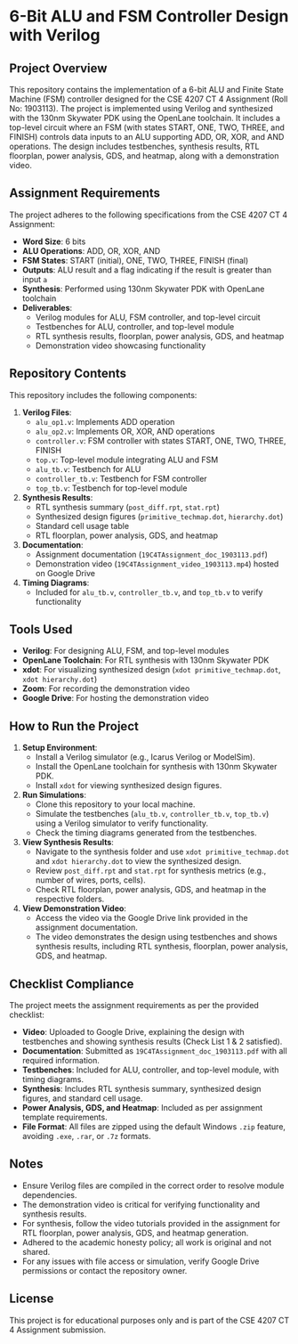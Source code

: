 # 6-Bit ALU and FSM Controller Design with Verilog

## Project Overview
This repository contains the implementation of a 6-bit ALU and Finite State Machine (FSM) controller designed for the CSE 4207 CT 4 Assignment (Roll No: 1903113). The project is implemented using Verilog and synthesized with the 130nm Skywater PDK using the OpenLane toolchain. It includes a top-level circuit where an FSM (with states START, ONE, TWO, THREE, and FINISH) controls data inputs to an ALU supporting ADD, OR, XOR, and AND operations. The design includes testbenches, synthesis results, RTL floorplan, power analysis, GDS, and heatmap, along with a demonstration video.

## Assignment Requirements
The project adheres to the following specifications from the CSE 4207 CT 4 Assignment:
- **Word Size**: 6 bits
- **ALU Operations**: ADD, OR, XOR, AND
- **FSM States**: START (initial), ONE, TWO, THREE, FINISH (final)
- **Outputs**: ALU result and a flag indicating if the result is greater than input `a`
- **Synthesis**: Performed using 130nm Skywater PDK with OpenLane toolchain
- **Deliverables**:
  - Verilog modules for ALU, FSM controller, and top-level circuit
  - Testbenches for ALU, controller, and top-level module
  - RTL synthesis results, floorplan, power analysis, GDS, and heatmap
  - Demonstration video showcasing functionality

## Repository Contents
This repository includes the following components:
1. **Verilog Files**:
   - `alu_op1.v`: Implements ADD operation
   - `alu_op2.v`: Implements OR, XOR, AND operations
   - `controller.v`: FSM controller with states START, ONE, TWO, THREE, FINISH
   - `top.v`: Top-level module integrating ALU and FSM
   - `alu_tb.v`: Testbench for ALU
   - `controller_tb.v`: Testbench for FSM controller
   - `top_tb.v`: Testbench for top-level module
2. **Synthesis Results**:
   - RTL synthesis summary (`post_diff.rpt`, `stat.rpt`)
   - Synthesized design figures (`primitive_techmap.dot`, `hierarchy.dot`)
   - Standard cell usage table
   - RTL floorplan, power analysis, GDS, and heatmap
3. **Documentation**:
   - Assignment documentation (`19C4TAssignment_doc_1903113.pdf`)
   - Demonstration video (`19C4TAssignment_video_1903113.mp4`) hosted on Google Drive
4. **Timing Diagrams**:
   - Included for `alu_tb.v`, `controller_tb.v`, and `top_tb.v` to verify functionality

## Tools Used
- **Verilog**: For designing ALU, FSM, and top-level modules
- **OpenLane Toolchain**: For RTL synthesis with 130nm Skywater PDK
- **xdot**: For visualizing synthesized design (`xdot primitive_techmap.dot`, `xdot hierarchy.dot`)
- **Zoom**: For recording the demonstration video
- **Google Drive**: For hosting the demonstration video

## How to Run the Project
1. **Setup Environment**:
   - Install a Verilog simulator (e.g., Icarus Verilog or ModelSim).
   - Install the OpenLane toolchain for synthesis with 130nm Skywater PDK.
   - Install `xdot` for viewing synthesized design figures.
2. **Run Simulations**:
   - Clone this repository to your local machine.
   - Simulate the testbenches (`alu_tb.v`, `controller_tb.v`, `top_tb.v`) using a Verilog simulator to verify functionality.
   - Check the timing diagrams generated from the testbenches.
3. **View Synthesis Results**:
   - Navigate to the synthesis folder and use `xdot primitive_techmap.dot` and `xdot hierarchy.dot` to view the synthesized design.
   - Review `post_diff.rpt` and `stat.rpt` for synthesis metrics (e.g., number of wires, ports, cells).
   - Check RTL floorplan, power analysis, GDS, and heatmap in the respective folders.
4. **View Demonstration Video**:
   - Access the video via the Google Drive link provided in the assignment documentation.
   - The video demonstrates the design using testbenches and shows synthesis results, including RTL synthesis, floorplan, power analysis, GDS, and heatmap.

## Checklist Compliance
The project meets the assignment requirements as per the provided checklist:
- **Video**: Uploaded to Google Drive, explaining the design with testbenches and showing synthesis results (Check List 1 & 2 satisfied).
- **Documentation**: Submitted as `19C4TAssignment_doc_1903113.pdf` with all required information.
- **Testbenches**: Included for ALU, controller, and top-level module, with timing diagrams.
- **Synthesis**: Includes RTL synthesis summary, synthesized design figures, and standard cell usage.
- **Power Analysis, GDS, and Heatmap**: Included as per assignment template requirements.
- **File Format**: All files are zipped using the default Windows `.zip` feature, avoiding `.exe`, `.rar`, or `.7z` formats.

## Notes
- Ensure Verilog files are compiled in the correct order to resolve module dependencies.
- The demonstration video is critical for verifying functionality and synthesis results.
- For synthesis, follow the video tutorials provided in the assignment for RTL floorplan, power analysis, GDS, and heatmap generation.
- Adhered to the academic honesty policy; all work is original and not shared.
- For any issues with file access or simulation, verify Google Drive permissions or contact the repository owner.

## License
This project is for educational purposes only and is part of the CSE 4207 CT 4 Assignment submission.
